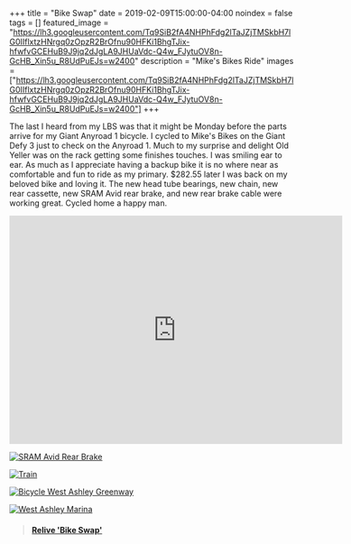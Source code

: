 +++
title =  "Bike Swap"
date = 2019-02-09T15:00:00-04:00
noindex = false
tags = []
featured_image = "https://lh3.googleusercontent.com/Tq9SiB2fA4NHPhFdg2lTaJZjTMSkbH7lG0IIflxtzHNrgq0zOpzR2BrOfnu90HFKi1BhgTJix-hfwfvGCEHuB9J9jq2dJgLA9JHUaVdc-Q4w_FJytuOV8n-GcHB_Xin5u_R8UdPuEJs=w2400"
description = "Mike's Bikes Ride"
images = ["https://lh3.googleusercontent.com/Tq9SiB2fA4NHPhFdg2lTaJZjTMSkbH7lG0IIflxtzHNrgq0zOpzR2BrOfnu90HFKi1BhgTJix-hfwfvGCEHuB9J9jq2dJgLA9JHUaVdc-Q4w_FJytuOV8n-GcHB_Xin5u_R8UdPuEJs=w2400"]
+++

The last I heard from my LBS was that it might be Monday before the parts arrive for my Giant Anyroad 1 bicycle.  I cycled to Mike's Bikes on the Giant Defy 3 just to check on the Anyroad 1. Much to my surprise and delight Old Yeller was on the rack getting some finishes touches. I was smiling ear to ear. As much as I appreciate having a backup bike it is no where near as comfortable and fun to ride as my primary. $282.55 later I was back on my beloved bike and loving it. The new head tube bearings, new chain, new rear cassette, new SRAM Avid rear brake, and new rear brake cable were working great. Cycled home a happy man.

 <iframe height='405' width='590' frameborder='0' allowtransparency='true' scrolling='no' src='https://www.strava.com/activities/2135136298/embed/651e4073e8d3bccfadd72b87d04fa86b23df238a'></iframe>

 [![SRAM Avid Rear Brake](https://lh3.googleusercontent.com/ZlwDVizC-mRlVFB8FPNjrOTlfml5HP6IbiDzX9juzTrxRK3vURw805IsoF2yZN_op3CPd949SzDm9v1X8Vjr2ruifNI254pfnvp3XOXkIIYBPdu7GCjLe9lMwyxzAlo8A5st3_Drp6w=w2400)](https://lh3.googleusercontent.com/ZlwDVizC-mRlVFB8FPNjrOTlfml5HP6IbiDzX9juzTrxRK3vURw805IsoF2yZN_op3CPd949SzDm9v1X8Vjr2ruifNI254pfnvp3XOXkIIYBPdu7GCjLe9lMwyxzAlo8A5st3_Drp6w=w2400)


[![Train](https://lh3.googleusercontent.com/jF5CL6OyKe0_OBZI7tlBrGm1IagUfoAl7btp9N2d_ZVsa_xDsQ9cdROXuQycVFOSIZz8oZo1_t1wqlch_0K9hRSQnKNxu-jq6cBFbZOPXjefD8XmW0VwmqXaleMtWptX9Et7rp6yflE=w2400)](https://lh3.googleusercontent.com/jF5CL6OyKe0_OBZI7tlBrGm1IagUfoAl7btp9N2d_ZVsa_xDsQ9cdROXuQycVFOSIZz8oZo1_t1wqlch_0K9hRSQnKNxu-jq6cBFbZOPXjefD8XmW0VwmqXaleMtWptX9Et7rp6yflE=w2400)


[![Bicycle West Ashley Greenway](https://lh3.googleusercontent.com/Xr2DsjMUXcTbxXYd2BywyPK3kfyVvgk9rycJcqpSgC0OC-80LFtSaT-P3ESaMSdEk8Hg5SwllW3B8aAI5qBKZ0k7pTWC-U7WXIZ7csrcyXLeS9w9H3kQZ0eVowqpJ57Y-ZgBskzdbPM=w2400)](https://lh3.googleusercontent.com/Xr2DsjMUXcTbxXYd2BywyPK3kfyVvgk9rycJcqpSgC0OC-80LFtSaT-P3ESaMSdEk8Hg5SwllW3B8aAI5qBKZ0k7pTWC-U7WXIZ7csrcyXLeS9w9H3kQZ0eVowqpJ57Y-ZgBskzdbPM=w2400)

[![West Ashley Marina](https://lh3.googleusercontent.com/E6iN7-7mBqlSh7rrXmxkCdeATPpaHEj7lzaNPdI8AmXFuCCA2xki08O3GlIKveb8teM_7nr4ncxp_RfSUQh6n7CiiXjNhSEct-wmJYiDpl-oaVZ_EGXRRgMK_VeCE4aueUFpNyFACHk=w2400)](https://lh3.googleusercontent.com/E6iN7-7mBqlSh7rrXmxkCdeATPpaHEj7lzaNPdI8AmXFuCCA2xki08O3GlIKveb8teM_7nr4ncxp_RfSUQh6n7CiiXjNhSEct-wmJYiDpl-oaVZ_EGXRRgMK_VeCE4aueUFpNyFACHk=w2400)


<blockquote class="embedly-card" data-card-controls="0" data-card-key="f1631a41cb254ca5b035dc5747a5bd75"><h4><a href="https://www.relive.cc/view/2135136298?r=embed-site">Relive 'Bike Swap'</a></h4></blockquote>
        <script async src="https://cdn.embedly.com/widgets/platform.js" charset="UTF-8"></script>
